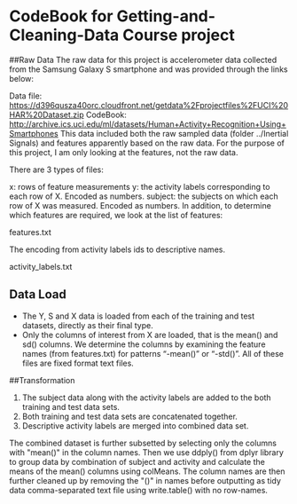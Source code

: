 # CodeBook for Getting-and-Cleaning-Data Course project

##Raw Data
The raw data for this project is accelerometer data collected from the Samsung Galaxy S smartphone and was provided through the links below:

Data file: https://d396qusza40orc.cloudfront.net/getdata%2Fprojectfiles%2FUCI%20HAR%20Dataset.zip
CodeBook: http://archive.ics.uci.edu/ml/datasets/Human+Activity+Recognition+Using+Smartphones
This data included both the raw sampled data (folder ../Inertial Signals) and features apparently based on the raw data. For the purpose of this project, I am only looking at the features, not the raw data.

There are 3 types of files:

x: rows of feature measurements
y: the activity labels corresponding to each row of X. Encoded as numbers.
subject: the subjects on which each row of X was measured. Encoded as numbers.
In addition, to determine which features are required, we look at the list of features:

features.txt

The encoding from activity labels ids to descriptive names.

activity_labels.txt

## Data Load
* The Y, S and X data is loaded from each of the training and test datasets, directly as their final type.
* Only the columns of interest from X are loaded, that is the mean() and sd() columns. We determine the columns by examining the feature names (from features.txt) for patterns “-mean()” or “-std()”.
All of these files are fixed format text files.

##Transformation
1. The subject data along with the activity labels are added to the both training and test data sets.
2. Both training and test data sets are concatenated together.
3. Descriptive activity labels are merged into combined data set.

The combined dataset is further subsetted by selecting only the columns with "mean()" in the column names. Then we use ddply() from dplyr library to group data by combination of subject and activity and calculate the means of the mean() columns using colMeans. The column names are then further cleaned up by removing the "()" in names before outputting as tidy data comma-separated text file using write.table() with no row-names.
